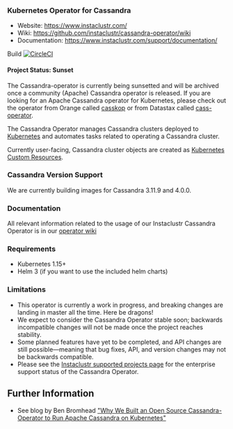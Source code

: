 ### Kubernetes Operator for Cassandra

- Website: https://www.instaclustr.com/
- Wiki: https://github.com/instaclustr/cassandra-operator/wiki
- Documentation: https://www.instaclustr.com/support/documentation/

Build [![CircleCI](https://circleci.com/gh/instaclustr/cassandra-operator/tree/master.svg?style=svg)](https://circleci.com/gh/instaclustr/cassandra-operator/tree/master)

#### Project Status: Sunset
The Cassandra-operator is currently being sunsetted and will be archived once a community (Apache) Cassandra operator is released. If you are looking for an Apache Cassandra operator for Kubernetes, please check out the operator from Orange called [casskop](https://github.com/Orange-OpenSource/casskop) or from Datastax called [cass-operator](https://github.com/datastax/cass-operator). 

The Cassandra Operator manages Cassandra clusters deployed to [Kubernetes](http://kubernetes.io) and automates tasks related to operating a Cassandra cluster.

Currently user-facing, Cassandra cluster objects are created as [Kubernetes Custom Resources](https://kubernetes.io/docs/tasks/access-kubernetes-api/extend-api-custom-resource-definitions/).

### Cassandra Version Support

We are currently building images for Cassandra 3.11.9 and 4.0.0. 

### Documentation

All relevant information related to the usage of our Instaclustr Cassandra Operator is in our [operator wiki](https://github.com/instaclustr/cassandra-operator/wiki)

### Requirements

- Kubernetes 1.15+
- Helm 3 (if you want to use the included helm charts)

### Limitations

- This operator is currently a work in progress, and breaking changes are landing in master all the time. Here be dragons!
- We expect to consider the Cassandra Operator stable soon; backwards incompatible changes will not be made once the project reaches stability.
- Some planned features have yet to be completed, and API changes are still possible—meaning that bug fixes, API, and version changes may not be backwards compatible.
- Please see the [Instaclustr supported projects page](https://www.instaclustr.com/support/documentation/announcements/instaclustr-open-source-project-status/) for the enterprise support status of the Cassandra Operator.

## Further Information
- See blog by Ben Bromhead ["Why We Built an Open Source Cassandra-Operator to Run Apache Cassandra on Kubernetes"](https://www.instaclustr.com/why-we-built-apache-cassandra-operator-to-run-on-kubernetes/)
